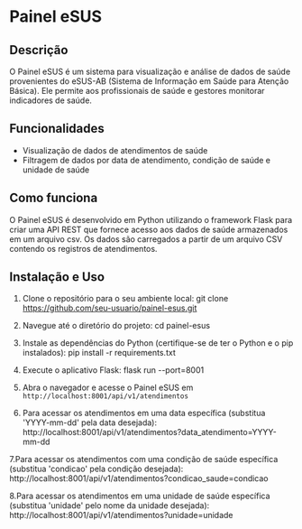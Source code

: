 # Painel eSUS

## Descrição
O Painel eSUS é um sistema para visualização e análise de dados de saúde provenientes do eSUS-AB (Sistema de Informação em Saúde para Atenção Básica). Ele permite aos profissionais de saúde e gestores monitorar indicadores de saúde.

## Funcionalidades
- Visualização de dados de atendimentos de saúde
- Filtragem de dados por data de atendimento, condição de saúde e unidade de saúde

## Como funciona
O Painel eSUS é desenvolvido em Python utilizando o framework Flask para criar uma API REST que fornece acesso aos dados de saúde armazenados em um arquivo csv. Os dados são carregados a partir de um arquivo CSV contendo os registros de atendimentos.

## Instalação e Uso
1. Clone o repositório para o seu ambiente local: git clone https://github.com/seu-usuario/painel-esus.git

2. Navegue até o diretório do projeto: cd painel-esus

  
3. Instale as dependências do Python (certifique-se de ter o Python e o pip instalados): pip install -r requirements.txt

4.  Execute o aplicativo Flask: flask run --port=8001


5. Abra o navegador e acesse o Painel eSUS em `http://localhost:8001/api/v1/atendimentos`

6. Para acessar os atendimentos em uma data específica (substitua 'YYYY-mm-dd' pela data desejada): http://localhost:8001/api/v1/atendimentos?data_atendimento=YYYY-mm-dd

7.Para acessar os atendimentos com uma condição de saúde específica (substitua 'condicao' pela condição desejada): http://localhost:8001/api/v1/atendimentos?condicao_saude=condicao

8.Para acessar os atendimentos em uma unidade de saúde específica (substitua 'unidade' pelo nome da unidade desejada): http://localhost:8001/api/v1/atendimentos?unidade=unidade


